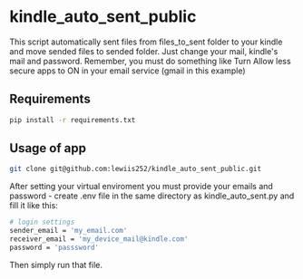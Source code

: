 # kindle_auto_sent_public
This script automatically sent files from files_to_sent folder to your kindle and move sended files to sended folder. Just change your mail, kindle's mail and password.
Remember, you must do something like Turn Allow less secure apps to ON in your email service (gmail in this example)

## Requirements
``` sh
pip install -r requirements.txt
```

## Usage of app

```sh
git clone git@github.com:lewiis252/kindle_auto_sent_public.git
```

After setting your virtual enviroment you must provide your emails and password - create .env file in the same directory as kindle_auto_sent.py and fill it like this:

```sh
# login settings
sender_email = 'my_email.com'
receiver_email = 'my_device_mail@kindle.com'
password = 'passsword'
```

Then simply run that file. 
